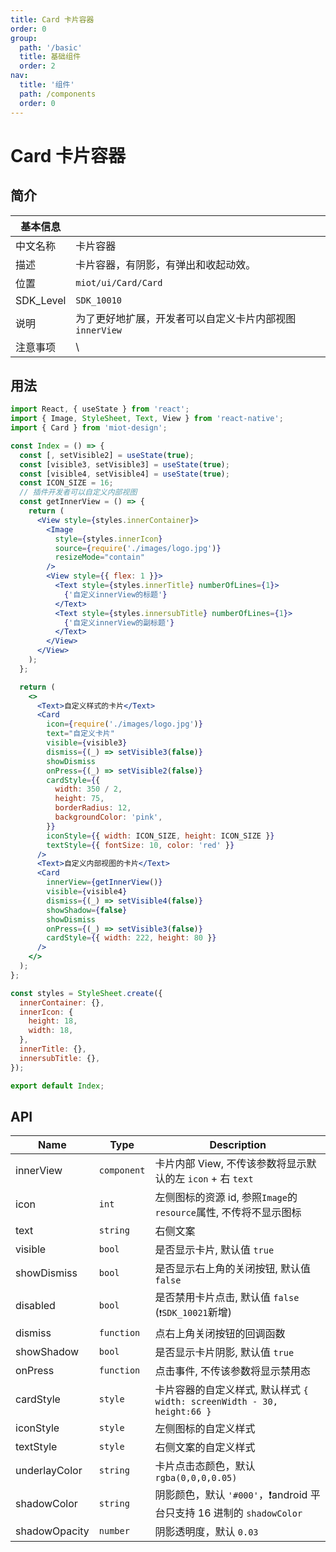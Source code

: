 ```yaml
---
title: Card 卡片容器
order: 0
group:
  path: '/basic'
  title: 基础组件
  order: 2
nav:
  title: '组件'
  path: /components
  order: 0
---
```


# Card 卡片容器

## 简介

| 基本信息  |                                                         |
| --------- | ------------------------------------------------------- |
| 中文名称  | 卡片容器                                                |
| 描述      | 卡片容器，有阴影，有弹出和收起动效。                    |
| 位置      | `miot/ui/Card/Card`                                     |
| SDK_Level | `SDK_10010`                                             |
| 说明      | 为了更好地扩展，开发者可以自定义卡片内部视图`innerView` |
| 注意事项  | \                                                       |

## 用法

<!-- <code src="./index.tsx"></code> -->

```jsx
import React, { useState } from 'react';
import { Image, StyleSheet, Text, View } from 'react-native';
import { Card } from 'miot-design';

const Index = () => {
  const [, setVisible2] = useState(true);
  const [visible3, setVisible3] = useState(true);
  const [visible4, setVisible4] = useState(true);
  const ICON_SIZE = 16;
  // 插件开发者可以自定义内部视图
  const getInnerView = () => {
    return (
      <View style={styles.innerContainer}>
        <Image
          style={styles.innerIcon}
          source={require('./images/logo.jpg')}
          resizeMode="contain"
        />
        <View style={{ flex: 1 }}>
          <Text style={styles.innerTitle} numberOfLines={1}>
            {'自定义innerView的标题'}
          </Text>
          <Text style={styles.innersubTitle} numberOfLines={1}>
            {'自定义innerView的副标题'}
          </Text>
        </View>
      </View>
    );
  };

  return (
    <>
      <Text>自定义样式的卡片</Text>
      <Card
        icon={require('./images/logo.jpg')}
        text="自定义卡片"
        visible={visible3}
        dismiss={(_) => setVisible3(false)}
        showDismiss
        onPress={(_) => setVisible2(false)}
        cardStyle={{
          width: 350 / 2,
          height: 75,
          borderRadius: 12,
          backgroundColor: 'pink',
        }}
        iconStyle={{ width: ICON_SIZE, height: ICON_SIZE }}
        textStyle={{ fontSize: 10, color: 'red' }}
      />
      <Text>自定义内部视图的卡片</Text>
      <Card
        innerView={getInnerView()}
        visible={visible4}
        dismiss={(_) => setVisible4(false)}
        showShadow={false}
        showDismiss
        onPress={(_) => setVisible3(false)}
        cardStyle={{ width: 222, height: 80 }}
      />
    </>
  );
};

const styles = StyleSheet.create({
  innerContainer: {},
  innerIcon: {
    height: 18,
    width: 18,
  },
  innerTitle: {},
  innersubTitle: {},
});

export default Index;
```

## API

| Name          | Type                   | Description                                                             |
| ------------- | ---------------------- | ----------------------------------------------------------------------- |
| innerView     | <code>component</code> | 卡片内部 View, 不传该参数将显示默认的左 `icon` + 右 `text`              |
| icon          | <code>int</code>       | 左侧图标的资源 id, 参照`Image`的`resource`属性, 不传将不显示图标        |
| text          | <code>string</code>    | 右侧文案                                                                |
| visible       | <code>bool</code>      | 是否显示卡片, 默认值 `true`                                             |
| showDismiss   | <code>bool</code>      | 是否显示右上角的关闭按钮, 默认值 `false`                                |
| disabled      | `bool`                 | 是否禁用卡片点击, 默认值 `false`<br />(`❗️SDK_10021`新增)              |
| dismiss       | <code>function</code>  | 点右上角关闭按钮的回调函数                                              |
| showShadow    | <code>bool</code>      | 是否显示卡片阴影, 默认值 `true`                                         |
| onPress       | <code>function</code>  | 点击事件, 不传该参数将显示禁用态                                        |
| cardStyle     | <code>style</code>     | 卡片容器的自定义样式, 默认样式 `{ width: screenWidth - 30, height:66 }` |
| iconStyle     | <code>style</code>     | 左侧图标的自定义样式                                                    |
| textStyle     | <code>style</code>     | 右侧文案的自定义样式                                                    |
| underlayColor | <code>string</code>    | 卡片点击态颜色，默认 `rgba(0,0,0,0.05)`                                 |
| shadowColor   | <code>string</code>    | 阴影颜色，默认 `'#000'`，❗️android 平台只支持 16 进制的 `shadowColor`  |
| shadowOpacity | <code>number</code>    | 阴影透明度，默认 `0.03`                                                 |
